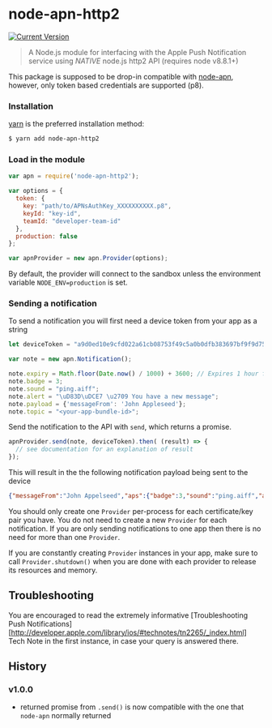 node-apn-http2
==============

[![Current Version](https://img.shields.io/npm/v/node-apn-http2.svg?style=flat-square)](https://www.npmjs.org/package/node-apn-http2)

> A Node.js module for interfacing with the Apple Push Notification service using *NATIVE* node.js http2 API (requires node v8.8.1+)

This package is supposed to be drop-in compatible with [node-apn](https://github.com/node-apn/node-apn), however, only token based credentials are supported (p8).

### Installation

[yarn](https://yarnpkg.com) is the preferred installation method:

```bash
$ yarn add node-apn-http2
```

### Load in the module

```javascript
var apn = require('node-apn-http2');
```

```javascript
var options = {
  token: {
    key: "path/to/APNsAuthKey_XXXXXXXXXX.p8",
    keyId: "key-id",
    teamId: "developer-team-id"
  },
  production: false
};

var apnProvider = new apn.Provider(options);
```

By default, the provider will connect to the sandbox unless the environment variable `NODE_ENV=production` is set.

### Sending a notification
To send a notification you will first need a device token from your app as a string

```javascript
let deviceToken = "a9d0ed10e9cfd022a61cb08753f49c5a0b0dfb383697bf9f9d750a1003da19c7"
```

```javascript
var note = new apn.Notification();

note.expiry = Math.floor(Date.now() / 1000) + 3600; // Expires 1 hour from now.
note.badge = 3;
note.sound = "ping.aiff";
note.alert = "\uD83D\uDCE7 \u2709 You have a new message";
note.payload = {'messageFrom': 'John Appleseed'};
note.topic = "<your-app-bundle-id>";
```

Send the notification to the API with `send`, which returns a promise.

```javascript
apnProvider.send(note, deviceToken).then( (result) => {
  // see documentation for an explanation of result
});
```

This will result in the the following notification payload being sent to the device

```json
{"messageFrom":"John Appelseed","aps":{"badge":3,"sound":"ping.aiff","alert":"\uD83D\uDCE7 \u2709 You have a new message"}}
```

You should only create one `Provider` per-process for each certificate/key pair you have. You do not need to create a new `Provider` for each notification. If you are only sending notifications to one app then there is no need for more than one `Provider`. 

If you are constantly creating `Provider` instances in your app, make sure to call `Provider.shutdown()` when you are done with each provider to release its resources and memory. 

## Troubleshooting

You are encouraged to read the extremely informative [Troubleshooting Push Notifications][http://developer.apple.com/library/ios/#technotes/tn2265/_index.html] Tech Note in the first instance, in case your query is answered there.

## History

### v1.0.0

- returned promise from `.send()` is now compatible with the one that `node-apn` normally returned